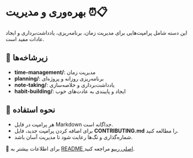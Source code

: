 # بهره‌وری و مدیریت ⏰📋

این دسته شامل پرامپت‌هایی برای مدیریت زمان، برنامه‌ریزی، یادداشت‌برداری و ایجاد عادات مفید است.

## 📂 زیرشاخه‌ها

- **time-management/**: مدیریت زمان  
- **planning/**: برنامه‌ریزی روزانه و پروژه‌ای  
- **note-taking/**: یادداشت‌برداری و خلاصه‌سازی  
- **habit-building/**: ایجاد و پایبندی به عادت‌های خوب  

## 🚀 نحوه استفاده

- هر پرامپت در فایل Markdown جداگانه است.  
- برای اضافه کردن پرامپت جدید، فایل **CONTRIBUTING.md** را مطالعه کنید.  
- شماره‌گذاری و تگ‌ها رعایت شود تا مدیریت آسان باشد.

🔗 برای اطلاعات بیشتر به [README اصلی ریپو](https://github.com/hheydarian/4000-persian-prompts/blob/main/README.md) مراجعه کنید.
